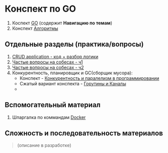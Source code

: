 # Конспект по GO

1. Коспект [GO](Sprint_1/mt_cs_GO.md) (содержит **Навигацию по темам**)
2. Конспект [Алгоритмы](Sprint_1/algo_cs_go.md)

## Отдельные разделы (практика/вопросы)

1. [CRUD application - код + разбор логики](Sprint_1/crud_about_sh.md)  
2. [Частые вопросы на собесах - ч1](Sprint_1/i_questions_cs_go.md)
3. [Частые вопросы на собесах - ч2](Sprint_1/ii_questions_cs_go.md)
4. Конкурентность, планировщик и GC(сборщик мусора):
    - Конспект - [Конкурентность и паралелизм в программировании](Sprint_1/paral_concur_cs_GO.md)
    - Сжатый вариант конспекта - [Горутины и Каналы](Sprint_1/sh_goroutine_chan.md)
    - 

## Вспомогательный материал

1. Шпаргалка по коммандам [Docker](Sprint_1/cs_docker.md)

## Сложность и последовательность материалов

> (описание в разработке)

